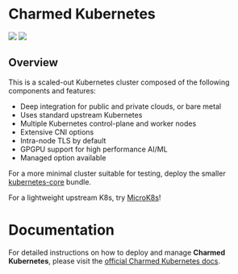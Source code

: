 # Charmed Kubernetes

![](https://img.shields.io/badge/kubernetes-1.26-brightgreen.svg) ![](https://img.shields.io/badge/juju-2.9+-brightgreen.svg)

## Overview

This is a scaled-out Kubernetes cluster composed of the following components and features:

-   Deep integration for public and private clouds, or bare metal
-   Uses standard upstream Kubernetes
-   Multiple Kubernetes control-plane and worker nodes
-   Extensive CNI options
-   Intra-node TLS by default
-   GPGPU support for high performance AI/ML
-   Managed option available

For a more minimal cluster suitable for testing, deploy the smaller
[kubernetes-core](https://charmhub.io/kubernetes-core) bundle.

For a lightweight upstream K8s, try [MicroK8s](https://microk8s.io)!


# Documentation

For detailed instructions on how to deploy and manage **Charmed Kubernetes**, please visit the 
[official Charmed Kubernetes docs](https://www.ubuntu.com/kubernetes/docs/).


